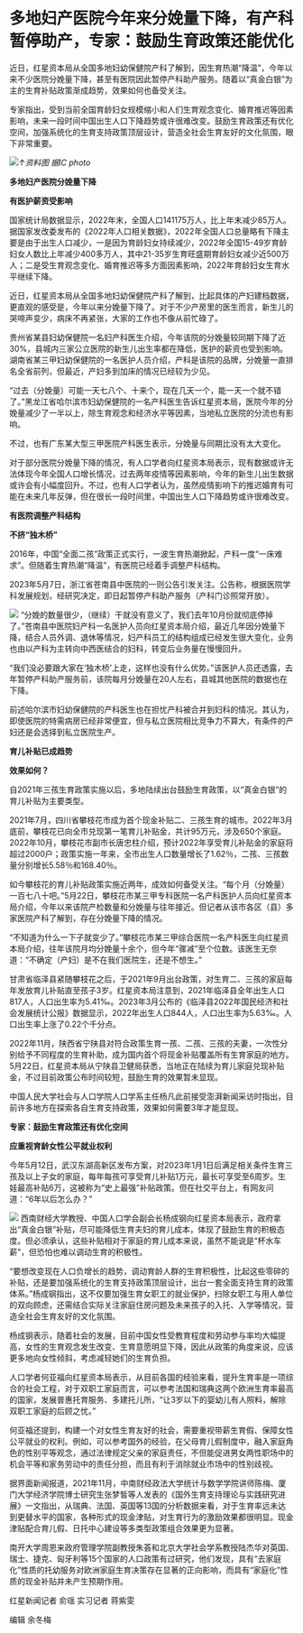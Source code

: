 # 多地妇产医院今年来分娩量下降，有产科暂停助产，专家：鼓励生育政策还能优化

近日，红星资本局从全国多地妇幼保健院产科了解到，因生育热潮“降温”，今年以来不少医院分娩量下降，甚至有医院因此暂停产科助产服务。随着以“真金白银”为主的生育补贴政策渐成趋势，效果如何也备受关注。

专家指出，受到当前全国育龄妇女规模缩小和人们生育观念变化、婚育推迟等因素影响，未来一段时间中国出生人口下降趋势或许很难改变。鼓励生育政策还有优化空间，加强系统化的生育支持政策顶层设计，营造全社会生育友好的文化氛围，眼下非常重要。

![](https://inews.gtimg.com/om_bt/OFTpyFRgxxtXKF9HlW8WCZabR1Ip0XtmBACmj9phsUhVAAA/1000)_↑资料图
据IC photo_

**多地妇产医院分娩量下降**

**有医护薪资受影响**

国家统计局数据显示，2022年末，全国人口141175万人，比上年末减少85万人。据国家发改委发布的《2022年人口相关数据》，2022年全国人口总量略有下降主要是由于出生人口减少，一是因为育龄妇女持续减少，2022年全国15-49岁育龄妇女人数比上年减少400多万人，其中21-35岁生育旺盛期育龄妇女减少近500万人；二是受生育观念变化、婚育推迟等多方面因素影响，2022年育龄妇女生育水平继续下降。

近日，红星资本局从全国多地妇幼保健院产科了解到，比起具体的产妇建档数据，更直观的感受是，今年以来分娩量下降了。对于不少产房里的医生而言，新生儿的哭啼声变少，病床不再紧张，大家的工作也不像从前忙碌了。

贵州省某县妇幼保健院一名妇产科医生介绍，今年该院的分娩量较同期下降了近30%，县城内三家公立医院的新生儿出生率都在降低，医护的薪资也受到影响。湖南省某三甲妇幼保健院的一名医护人员介绍，产科是该院的品牌，分娩量一直排名全省前列，但最近，产妇多到加床的情况已经较为少见。

“过去（分娩量）可能一天七八个、十来个，现在几天一个，能一天一个就不错了。”黑龙江省哈尔滨市妇幼保健院的一名产科医生告诉红星资本局，医院今年的分娩量减少了一半以上，除生育观念和经济水平等因素，当地私立医院的分流也有影响。

不过，也有广东某大型三甲医院产科医生表示，分娩量与同期比没有太大变化。

对于部分医院分娩量下降的情况，有人口学者向红星资本局表示，现有数据或许无法体现今年全国人口增长情况，过去两年疫情等因素影响，今年的新生儿出生数据或许会有小幅度回升。不过，也有人口学者认为，虽然疫情影响下的推迟婚育有可能在未来几年反弹，但在很长一段时间里，中国出生人口下降趋势或许很难改变。

**有医院调整产科结构**

**不挤“独木桥”**

2016年，中国“全面二孩”政策正式实行，一波生育热潮掀起，产科一度“一床难求”。但随着生育热潮“降温”，有医院已经着手调整产科结构。

2023年5月7日，浙江省苍南县中医院的一则公告引发关注。公告称，根据医院学科发展规划，经研究决定，即日起暂停产科助产服务（产科门诊照常开放）。

![](https://inews.gtimg.com/om_bt/O_lQ6_b3zBNuRuwYS9TluKuvTvhVhMQhAWz3GTJSm0mTEAA/1000)
“分娩的数量很少，（继续）干就没有意义了，我们去年10月份就彻底停掉了。”苍南县中医院妇产科一名医护人员向红星资本局介绍，最近几年因分娩量下降，结合人员外调、退休等情况，妇产科员工的结构组成已经发生很大变化，业务也由以产科为主转向中西医结合的妇科，转变后业务量在慢慢回升。

“我们没必要跟大家在‘独木桥’上走，这样也没有什么优势。”该医护人员还透露，去年暂停产科助产服务前，该院每月分娩量在20人左右，县城其他医院的数据也在下降。

前述哈尔滨市妇幼保健院的产科医生也在担忧产科被合并到妇科的情况。其认为，即使医院的特需病房已经非常便宜，但与私立医院相比竞争力不算大，有条件的产妇还是会选择到私立医院生产。

**育儿补贴已成趋势**

**效果如何？**

自2021年三孩生育政策实施以后，多地陆续出台鼓励生育政策，以“真金白银”的育儿补贴为主要类型。

2021年7月，四川省攀枝花市成为首个现金补贴二、三孩生育的城市。2022年3月底前，攀枝花已向全市兑现第一笔育儿补贴金，共计95万元，涉及650个家庭。2022年10月，攀枝花市副市长唐忠柱介绍，预计2022年享受育儿补贴金的家庭将超过2000户；政策实施一年来，全市出生人口数量增长了1.62％，二孩、三孩数量分别增长5.58％和168.40％。

如今攀枝花的育儿补贴政策实施近两年，成效如何备受关注。“每个月（分娩量）一百七八十吧。”5月22日，攀枝花市某三甲专科医院一名产科医护人员向红星资本局介绍，今年以来该院产检数量和分娩量与往年接近。但记者从该市各区（县）多家医院产科了解到，存在分娩量下降的情况。

“不知道为什么一下子就变少了。”攀枝花市某三甲综合医院一名产科医生向红星资本局介绍，往年该院月均分娩量十余个，但今年“骤减”至个位数。该医生无奈道：“不确定（产妇）是不在我们医院生，还是不想生。”

甘肃省临泽县紧随攀枝花之后，于2021年9月出台政策，对生育二、三孩的家庭每年发放育儿补贴直至孩子3岁。红星资本局注意到，2021年临泽县全年出生人口817人，人口出生率为5.41‰。2023年3月公布的《临泽县2022年国民经济和社会发展统计公报》数据显示，2022年出生人口844人，人口出生率为5.63‰。人口出生率上涨了0.22个千分点。

2022年11月，陕西省宁陕县对符合政策生育一孩、二孩、三孩的夫妻，一次性分别给予不同程度的生育补助，成为国内首个将现金补贴覆盖所有生育家庭的地方。5月22日，红星资本局从宁陕县卫健局获悉，当地正在陆续为育儿家庭兑现补贴金，不过目前政策公布时间较短，鼓励生育的效果暂未显现。

中国人民大学社会与人口学院人口学系主任杨凡此前接受澎湃新闻采访时指出，目前许多地方在探索各自生育支持政策，效果如何需要3年才能显现。

**专家：鼓励生育政策还有优化空间**

**应重视育龄女性公平就业权利**

今年5月12日，武汉东湖高新区发布方案，对2023年1月1日后满足相关条件生育三孩及以上子女的家庭，每年每孩可享受育儿补贴1万元，最长可享受至6周岁。生娃最高补贴6万，这被称为“史上最强”补贴政策。但在社交平台上，有网友问道：“6年以后怎么办？”

![](https://inews.gtimg.com/om_bt/OhQ9zYJzH3A2YTOICIxa-zPVHZrhs0nzHx8mtcETFfmYcAA/1000)
西南财经大学教授、中国人口学会副会长杨成钢向红星资本局表示，政府拿出“真金白银”补贴，尽可能降低生育夫妇的育儿成本，体现了鼓励生育的积极态度。但必须承认，这些补贴相对于家庭的育儿成本来说，虽然不能说是“杯水车薪”，但恐怕也难以调动生育的积极性。

“要想改变现在人口负增长的趋势，调动育龄人群的生育积极性，比起这些零碎的补贴，还是要加强系统化的生育支持政策顶层设计，出台一套全面支持生育的政策体系。”杨成钢指出，这不仅要加强生育女职工的就业保护，扫除女职工与用人单位的双向顾虑，还需结合实际关注家庭住房问题及未来孩子的入托、入学等情况，营造全社会生育友好的文化氛围。

杨成钢表示，随着社会的发展，目前中国女性受教育程度和劳动参与率均大幅提高，女性的生育观念发生改变、生育意愿明显下降，因此从政策的角度来说，应该更多地向女性倾斜，考虑减轻她们的生育负担。

人口学者何亚福向红星资本局表示，从目前各国的经验来看，提升生育率是一项综合的社会工程，对于双职工家庭而言，可以参考法国和瑞典这两个欧洲生育率最高的国家，发展普惠托育服务、多建托儿所，“让3岁以下的婴幼儿有人照料，解除双职工家庭的后顾之忧。”

何亚福还提到，构建一个对女性生育友好的社会，需要重视带薪生育假、保障女性公平就业的权利。例如，可以参考国外的经验，在父母育儿假制度中，融入家庭角色的性别平等观念，通过法律规定父亲的家庭责任，不但能促进男女两性职场中的机会平等和家务劳动中的责任分担，而且有利于消除就业市场中的性别歧视。

据界面新闻报道，2021年11月，中南财经政法大学统计与数学学院讲师陈梅、厦门大学经济学院博士研究生张梦皙等人发表的《国外生育支持理论与实践研究进展》一文指出，从瑞典、法国、英国等13国的分析数据来看，对于生育率远未达到更替水平的国家，各种形式的现金津贴，对生育行为的激励效果都很明显。现金津贴配合育儿假、日托中心建设等多类型政策组合效果更为显著。

南开大学周恩来政府管理学院副教授朱荟和北京大学社会学系教授陆杰华对英国、瑞士、捷克、匈牙利等15个国家的人口政策有过研究，他们发现，具有“去家庭化”性质的托幼服务对欧洲家庭生育决策存在显著的正向影响，而具有“家庭化”性质的现金补贴并未产生预期作用。

红星新闻记者 俞瑶 实习记者 蒋紫雯

编辑 余冬梅

